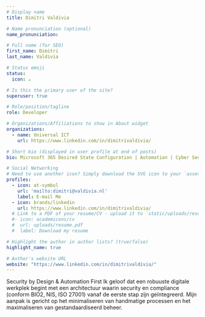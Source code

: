 ```yaml
---
# Display name
title: Dimitri Valdivia

# Name pronunciation (optional)
name_pronunciation: 

# Full name (for SEO)
first_name: Dimitri
last_name: Valdivia

# Status emoji
status:
  icon: ☕️

# Is this the primary user of the site?
superuser: true

# Role/position/tagline
role: Developer

# Organizations/Affiliations to show in About widget
organizations:
  - name: Universal ICT
    url: https://www.linkedin.com/in/dimitrivaldivia/

# Short bio (displayed in user profile at end of posts)
bio: Microsoft 365 Desired State Configuration | Automation | Cyber Security | DevOps | Exchange (Online)

# Social Networking
# Need to use another icon? Simply download the SVG icon to your `assets/media/icons/` folder.
profiles:
  - icon: at-symbol
    url: 'mailto:dimitri@valdivia.nl'
    label: E-mail Me
  - icon: brands/linkedin
    url: https://www.linkedin.com/in/dimitrivaldivia/
  # Link to a PDF of your resume/CV - upload it to `static/uploads/resume.pdf`
  #- icon: academicons/cv
  #  url: uploads/resume.pdf
  #  label: Download my resume

# Highlight the author in author lists? (true/false)
highlight_name: true

# Author's website URL
website: "https://www.linkedin.com/in/dimitrivaldivia/"
---
```


Security by Design & Automation First
Ik geloof dat een robuuste digitale werkplek begint met een architectuur waarin security en compliance (conform BIO2, NIS, ISO 27001) vanaf de eerste stap zijn geïntegreerd. Mijn aanpak is gericht op het minimaliseren van handmatige processen en het maximaliseren van gestandaardiseerd beheer.